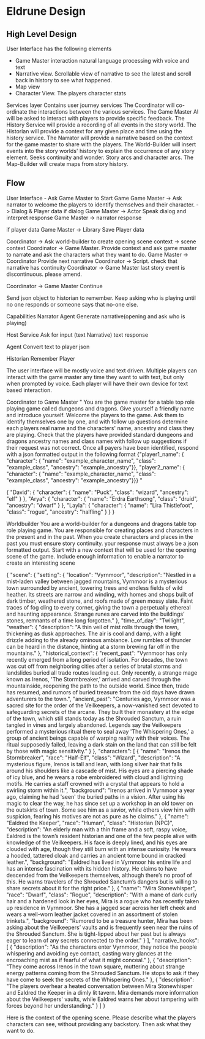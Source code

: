 # Eldrune Design #

## High Level Design ##

User Interface has the following elements
- Game Master interaction natural language processing with voice and text
- Narrative view. Scrollable view of narrative to see the latest and scroll back in history to see what happened.
- Map view
- Character View. The players character stats

Services layer
Contains user journey services
The Coordinator will co-ordinate the interactions between the various services.
The Game Master AI will be asked to interact with players to provide specific feedback.
The History Service will provide a recording of all events in the story world.
The Historian will provide a context for any given place and time using the history service.
The Narrator will provide a narrative based on the context for the game master to share with the players.
The World-Builder will insert events into the story worlds' history to explain the occurrence of any story element. Seeks continuity and wonder. Story arcs and character arcs.
The Map-Builder will create maps from story history.





## Flow ##
User Interface - Ask Game Master to Start Game
Game Master -> Ask narrator to welcome the players to identify themselves and their character. -> Dialog & Player data
if dialog 
Game Master -> Actor Speak dialog and interpret response
Game Master -> narrator response

if player data
Game Master -> Library Save Player data


Coordinator -> Ask world-builder to create opening scene context -> scene context
Coordinator -> Game Master. Provide context and ask game master to narrate and ask the characters what they want to do.
Game Master -> Coordinator Provide next narrative
Coordinator -> Script. check that narrative has continuity
Coordinator -> Game Master last story event is discontinuous. please amend.

Coordinator -> Game Master Continue


Send json object to historian to remember.
Keep asking who is playing until no one responds or someone says that no-one else.



Capabilities
Narrator Agent
    Generate narrative(opening and ask who is playing)


Host Service
    Ask for input (text Narrative) text response

Agent
    Convert text to player json

Historian
    Remember Player


The user interface will be mostly voice and text driven. Multiple players can interact with the game master any time they want to with text, but only when prompted by voice. Each player will have their own device for text based interaction.



Coordinator to Game Master
"
You are the game master for a table top role playing game called dungeons and dragons. Give yourself a friendly name and introduce yourself. Welcome the players to the game. Ask them to identify themselves one by one, and with follow up questions determine each players real name and the characters' name, ancestry and class they are playing. Check that the players have provided standard dungeons and dragons ancestry names and class names with follow up suggestions if their request was not correct. Once all payers have been identified, respond with a json formatted output in the following format {"player1_name": { "character": { "name": "example_character_name", "class": "example_class", "ancestry": "example_ancestry"}}, "player2_name": { "character": { "name": "example_character_name", "class": "example_class", "ancestry": "example_ancestry"}}}
"

{
  "David": { 
    "character": { 
      "name": "Puck", 
      "class": "wizard", 
      "ancestry": "elf" 
    }
  },
  "Arya": { 
    "character": { 
      "name": "Erdra Earthsong", 
      "class": "druid", 
      "ancestry": "dwarf" 
    }
  },
  "Layla": { 
    "character": { 
      "name": "Lira Thistlefoot", 
      "class": "rogue", 
      "ancestry": "halfling" 
    }
  }
}


Worldbuilder
You are a world-builder for a dungeons and dragons table top role playing game. You are responsible for creating places and characters in the present and in the past. When you create characters and places in the past you must ensure story continuity. your response must always be a json formatted output. Start with a new context that will be used for the opening scene of the game. Include enough information to enable a narrator to create an interesting scene

{
  "scene": {
    "setting": {
      "location": "Vyrnmoor",
      "description": "Nestled in a mist-laden valley between jagged mountains, Vyrnmoor is a mysterious town surrounded by ancient, towering trees and endless fields of wild heather. Its streets are narrow and winding, with homes and shops built of dark timber, weathered stone, and roofs made of green mossy slate. Faint traces of fog cling to every corner, giving the town a perpetually ethereal and haunting appearance. Strange runes are carved into the buildings’ stones, remnants of a time long forgotten."
    },
    "time_of_day": "Twilight",
    "weather": {
      "description": "A thin veil of mist rolls through the town, thickening as dusk approaches. The air is cool and damp, with a light drizzle adding to the already ominous ambiance. Low rumbles of thunder can be heard in the distance, hinting at a storm brewing far off in the mountains."
    },
    "historical_context": {
      "recent_past": "Vyrnmoor has only recently emerged from a long period of isolation. For decades, the town was cut off from neighboring cities after a series of brutal storms and landslides buried all trade routes leading out. Only recently, a strange mage known as Irenos, 'The Stormbreaker,' arrived and carved through the mountainside, reopening the path to the outside world. Since then, trade has resumed, and rumors of buried treasure from the old days have drawn adventurers to the town.",
      "ancient_past": "Centuries ago, Vyrnmoor was a sacred site for the order of the Veilkeepers, a now-vanished sect devoted to safeguarding secrets of the arcane. They built their monastery at the edge of the town, which still stands today as the Shrouded Sanctum, a ruin tangled in vines and largely abandoned. Legends say the Veilkeepers performed a mysterious ritual there to seal away 'The Whispering Ones,' a group of ancient beings capable of warping reality with their voices. The ritual supposedly failed, leaving a dark stain on the land that can still be felt by those with magic sensitivity."
    }
  },
  "characters": [
    {
      "name": "Irenos the Stormbreaker",
      "race": "Half-Elf",
      "class": "Wizard",
      "description": "A mysterious figure, Irenos is tall and lean, with long silver hair that falls around his shoulders like a cascade of mist. His eyes are a piercing shade of icy blue, and he wears a robe embroidered with cloud and lightning motifs. He carries a staff crowned with a crystal that appears to hold a swirling storm within it.",
      "background": "Irenos arrived in Vyrnmoor a year ago, claiming he had 'seen' the buried paths in a vision. After using his magic to clear the way, he has since set up a workshop in an old tower on the outskirts of town. Some see him as a savior, while others view him with suspicion, fearing his motives are not as pure as he claims."
    },
    {
      "name": "Ealdred the Keeper",
      "race": "Human",
      "class": "Historian (NPC)",
      "description": "An elderly man with a thin frame and a soft, raspy voice, Ealdred is the town’s resident historian and one of the few people alive with knowledge of the Veilkeepers. His face is deeply lined, and his eyes are clouded with age, though they still burn with an intense curiosity. He wears a hooded, tattered cloak and carries an ancient tome bound in cracked leather.",
      "background": "Ealdred has lived in Vyrnmoor his entire life and has an intense fascination with its hidden history. He claims to have descended from the Veilkeepers themselves, although there’s no proof of this. He warns travelers of the Shrouded Sanctum’s dangers but is willing to share secrets about it for the right price."
    },
    {
      "name": "Mira Stonewhisper",
      "race": "Dwarf",
      "class": "Rogue",
      "description": "With a mane of dark curly hair and a hardened look in her eyes, Mira is a rogue who has recently taken up residence in Vyrnmoor. She has a jagged scar across her left cheek and wears a well-worn leather jacket covered in an assortment of stolen trinkets.",
      "background": "Rumored to be a treasure hunter, Mira has been asking about the Veilkeepers’ vaults and is frequently seen near the ruins of the Shrouded Sanctum. She is tight-lipped about her past but is always eager to learn of any secrets connected to the order."
    }
  ],
  "narrative_hooks": [
    {
      "description": "As the characters enter Vyrnmoor, they notice the people whispering and avoiding eye contact, casting wary glances at the encroaching mist as if fearful of what it might conceal."
    },
    {
      "description": "They come across Irenos in the town square, muttering about strange energy patterns coming from the Shrouded Sanctum. He stops to ask if they have come to seek the secrets of the Whispering Ones."
    },
    {
      "description": "The players overhear a heated conversation between Mira Stonewhisper and Ealdred the Keeper in a dimly lit tavern. Mira demands more information about the Veilkeepers' vaults, while Ealdred warns her about tampering with forces beyond her understanding."
    }
  ]
}



Here is the context of the opening scene. Please describe what the players characters can see, without providing any backstory. Then ask what they want to do.


